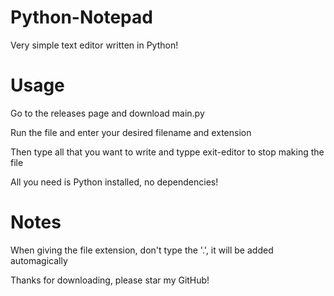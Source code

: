 # Python-Notepad
Very simple text editor written in Python!

# Usage
Go to the releases page and download main.py

Run the file and enter your desired filename and extension

Then type all that you want to write and typpe exit-editor to stop making the file

All you need is Python installed, no dependencies!

# Notes
When giving the file extension, don't type the '.', it will be added automagically

Thanks for downloading, please star my GitHub!
